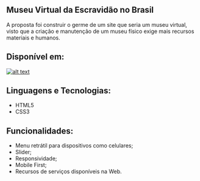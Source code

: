 ## Museu Virtual da Escravidão no Brasil




A proposta foi construir o germe de um site que seria um museu virtual, visto que a criação e manutenção de um museu físico exige mais recursos materiais e humanos.


## Disponível em:

[![alt text](https://raw.githubusercontent.com/lima-anderson/escravidaonobrasil/master/img/logo.png "Logo Title Text 1")](https://lima-anderson.github.io/escravidaonobrasil/)


## Linguagens e Tecnologias:


* HTML5
* CSS3

## Funcionalidades:


* Menu retrátil para dispositivos como celulares;
* Slider;
* Responsividade;
* Mobile First;
* Recursos de serviços disponíveis na Web.
